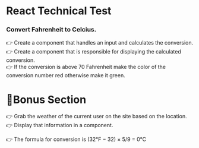# React Technical Test
### Convert Fahrenheit to Celcius.

👉 Create a component that handles an input and calculates the conversion.<br>
👉 Create a component that is responsible for displaying the calculated conversion.<br>
👉 If the conversion is above 70 Fahrenheit make the color of the conversion number red otherwise make it green.<br>

# 🌟Bonus Section
👉 Grab the weather of the current user on the site based on the location.<br>
👉 Display that information in a component. 

👉 The formula for conversion is (32°F − 32) × 5/9 = 0°C
